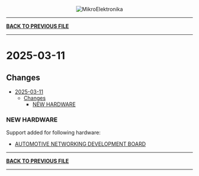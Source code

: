 <p align="center">
  <img src="http://www.mikroe.com/img/designs/beta/logo_small.png?raw=true" alt="MikroElektronika"/>
</p>

---

**[BACK TO PREVIOUS FILE](../changelog.md)**

---

# 2025-03-11

## Changes

- [2025-03-11](#2025-03-11)
  - [Changes](#changes)
    - [NEW HARDWARE](#new-hardware)

### NEW HARDWARE

Support added for following hardware:

+ [AUTOMOTIVE NETWORKING DEVELOPMENT BOARD](https://www.microchip.com/en-us/development-tool/ADM00716)

---

**[BACK TO PREVIOUS FILE](../changelog.md)**

---
